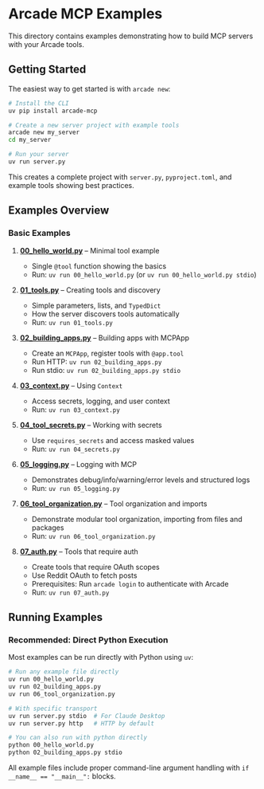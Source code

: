 # Arcade MCP Examples

This directory contains examples demonstrating how to build MCP servers with your Arcade tools.

## Getting Started

The easiest way to get started is with `arcade new`:

```bash
# Install the CLI
uv pip install arcade-mcp

# Create a new server project with example tools
arcade new my_server
cd my_server

# Run your server
uv run server.py
```

This creates a complete project with `server.py`, `pyproject.toml`, and example tools showing best practices.

## Examples Overview

### Basic Examples

1. **[00_hello_world.py](00_hello_world.py)** – Minimal tool example
   - Single `@tool` function showing the basics
   - Run: `uv run 00_hello_world.py` (or `uv run 00_hello_world.py stdio`)

2. **[01_tools.py](01_tools.py)** – Creating tools and discovery
   - Simple parameters, lists, and `TypedDict`
   - How the server discovers tools automatically
   - Run: `uv run 01_tools.py`

3. **[02_building_apps.py](02_building_apps.py)** – Building apps with MCPApp
   - Create an `MCPApp`, register tools with `@app.tool`
   - Run HTTP: `uv run 02_building_apps.py`
   - Run stdio: `uv run 02_building_apps.py stdio`

4. **[03_context.py](03_context.py)** – Using `Context`
   - Access secrets, logging, and user context
   - Run: `uv run 03_context.py`

5. **[04_tool_secrets.py](04_secrets.py)** – Working with secrets
   - Use `requires_secrets` and access masked values
   - Run: `uv run 04_secrets.py`

6. **[05_logging.py](05_logging.py)** – Logging with MCP
   - Demonstrates debug/info/warning/error levels and structured logs
   - Run: `uv run 05_logging.py`

7. **[06_tool_organization.py](06_tool_organization.py)** – Tool organization and imports
   - Demonstrate modular tool organization, importing from files and packages
   - Run: `uv run 06_tool_organization.py`

8. **[07_auth.py](07_auth.py)** – Tools that require auth
   - Create tools that require OAuth scopes
   - Use Reddit OAuth to fetch posts
   - Prerequisites: Run `arcade login` to authenticate with Arcade
   - Run: `uv run 07_auth.py`

## Running Examples

### Recommended: Direct Python Execution

Most examples can be run directly with Python using `uv`:

```bash
# Run any example file directly
uv run 00_hello_world.py
uv run 02_building_apps.py
uv run 06_tool_organization.py

# With specific transport
uv run server.py stdio  # For Claude Desktop
uv run server.py http   # HTTP by default

# You can also run with python directly
python 00_hello_world.py
python 02_building_apps.py stdio
```

All example files include proper command-line argument handling with `if __name__ == "__main__":` blocks.
